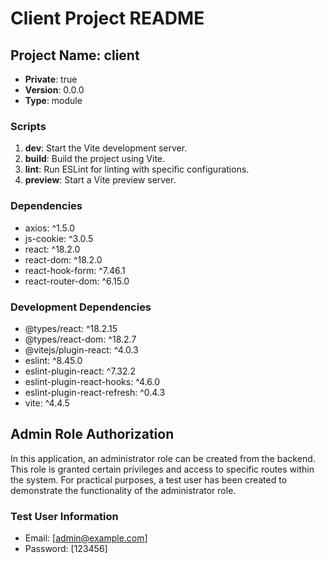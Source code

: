 # Client Project README

## Project Name: client

- **Private**: true
- **Version**: 0.0.0
- **Type**: module

### Scripts

1. **dev**: Start the Vite development server.
2. **build**: Build the project using Vite.
3. **lint**: Run ESLint for linting with specific configurations.
4. **preview**: Start a Vite preview server.

### Dependencies

- axios: ^1.5.0
- js-cookie: ^3.0.5
- react: ^18.2.0
- react-dom: ^18.2.0
- react-hook-form: ^7.46.1
- react-router-dom: ^6.15.0

### Development Dependencies

- @types/react: ^18.2.15
- @types/react-dom: ^18.2.7
- @vitejs/plugin-react: ^4.0.3
- eslint: ^8.45.0
- eslint-plugin-react: ^7.32.2
- eslint-plugin-react-hooks: ^4.6.0
- eslint-plugin-react-refresh: ^0.4.3
- vite: ^4.4.5

## Admin Role Authorization

In this application, an administrator role can be created from the backend. This role is granted certain privileges and access to specific routes within the system. For practical purposes, a test user has been created to demonstrate the functionality of the administrator role.

### Test User Information

- Email: [admin@example.com]
- Password: [123456]